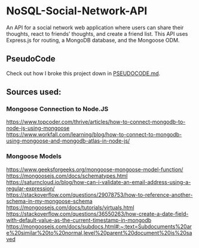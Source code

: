 # NoSQL-Social-Network-API
An API for a social network web application where users can share their thoughts, react to friends’ thoughts, and create a friend list. This API uses Express.js for routing, a MongoDB database, and the Mongoose ODM.

## PseudoCode
Check out how I broke this project down in [PSEUDOCODE.md](PSEUDOCODE.md).


## Sources used:

###  Mongoose Connection to Node.JS
https://www.topcoder.com/thrive/articles/how-to-connect-mongodb-to-node-js-using-mongoose</br>
https://www.workfall.com/learning/blog/how-to-connect-to-mongodb-using-mongoose-and-mongodb-atlas-in-node-js/

### Mongoose Models
https://www.geeksforgeeks.org/mongoose-mongoose-model-function/</br>
https://mongoosejs.com/docs/schematypes.html</br>
https://saturncloud.io/blog/how-can-i-validate-an-email-address-using-a-regular-expression/</br>
https://stackoverflow.com/questions/29078753/how-to-reference-another-schema-in-my-mongoose-schema</br>
https://mongoosejs.com/docs/tutorials/virtuals.html</br>
https://stackoverflow.com/questions/36550263/how-create-a-date-field-with-default-value-as-the-current-timestamp-in-mongodb</br>
https://mongoosejs.com/docs/subdocs.html#:~:text=Subdocuments%20are%20similar%20to%20normal,level%20parent%20document%20is%20saved

###


